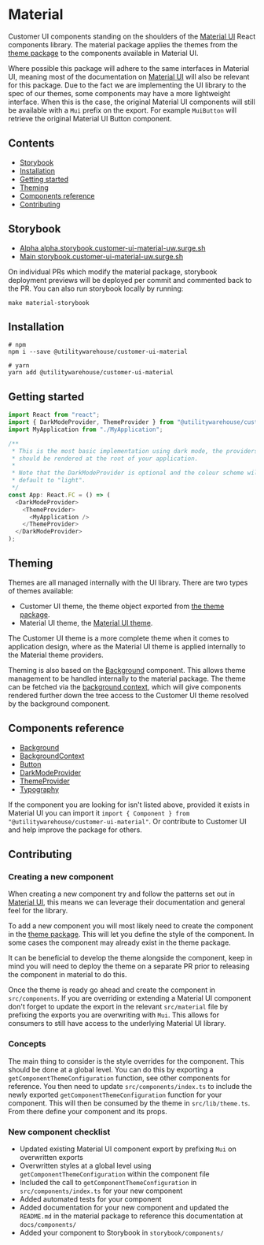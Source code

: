 # Material

Customer UI components standing on the shoulders of the [Material UI](https://next.material-ui.com/) React components library. The material package applies the themes from the [theme package](../theme) to the components available in Material UI.

Where possible this package will adhere to the same interfaces in Material UI, meaning most of the documentation on [Material UI](https://next.material-ui.com/) will also be relevant for this package. Due to the fact we are implementing the UI library to the spec of our themes, some components may have a more lightweight interface. When this is the case, the original Material UI components will still be available with a `Mui` prefix on the export. For example `MuiButton` will retrieve the original Material UI Button component.

## Contents

* [Storybook](#storybook)
* [Installation](#installation)
* [Getting started](#getting-started)
* [Theming](#theming)
* [Components reference](#components-reference)
* [Contributing](#contributing)

## Storybook

* [Alpha alpha.storybook.customer-ui-material-uw.surge.sh](http://alpha.storybook.customer-ui-material-uw.surge.sh/)
* [Main storybook.customer-ui-material-uw.surge.sh](http://storybook.customer-ui-material-uw.surge.sh/)

On individual PRs which modify the material package, storybook deployment previews will be deployed per commit and commented back to the PR. You can also run storybook locally by running:

```shell
make material-storybook
```

## Installation

```shell
# npm
npm i --save @utilitywarehouse/customer-ui-material

# yarn
yarn add @utilitywarehouse/customer-ui-material
```

## Getting started

```TypeScript
import React from "react";
import { DarkModeProvider, ThemeProvider } from "@utilitywarehouse/customer-ui-material";
import MyApplication from "./MyApplication";

/**
 * This is the most basic implementation using dark mode, the providers
 * should be rendered at the root of your application.
 * 
 * Note that the DarkModeProvider is optional and the colour scheme will
 * default to "light".
 */
const App: React.FC = () => (
  <DarkModeProvider>
    <ThemeProvider>
      <MyApplication />
    </ThemeProvider>
  </DarkModeProvider>
);

```

## Theming

Themes are all managed internally with the UI library. There are two types of themes available:

* Customer UI theme, the theme object exported from [the theme package](../theme).
* Material UI theme, the [Material UI theme](https://next.material-ui.com/customization/default-theme/#main-content).

The Customer UI theme is a more complete theme when it comes to application design, where as the Material UI theme is applied internally to the Material theme providers.

Theming is also based on the [Background](docs/components/Background) component. This allows theme management to be handled internally to the material package. The theme can be fetched via the [background context](docs/components/BackgroundContext), which will give components rendered further down the tree access to the Customer UI theme resolved by the background component.

## Components reference

* [Background](docs/components/Background)
* [BackgroundContext](docs/components/BackgroundContext)
* [Button](docs/components/Button)
* [DarkModeProvider](docs/components/DarkModeProvider)
* [ThemeProvider](docs/components/ThemeProvider)
* [Typography](docs/components/Typography)

If the component you are looking for isn't listed above, provided it exists in Material UI you can import it `import { Component } from "@utilitywarehouse/customer-ui-material"`. Or contribute to Customer UI and help improve the package for others.

## Contributing

### Creating a new component

When creating a new component try and follow the patterns set out in [Material UI](https://next.material-ui.com/), this means we can leverage their documentation and general feel for the library.

To add a new component you will most likely need to create the component in the [theme package](../theme). This will let you define the style of the component. In some cases the component may already exist in the theme package.

It can be beneficial to develop the theme alongside the component, keep in mind you will need to deploy the theme on a separate PR prior to releasing the component in material to do this.

Once the theme is ready go ahead and create the component in `src/components`. If you are overriding or extending a Material UI component don't forget to update the export in the relevant `src/material` file by prefixing the exports you are overwriting with `Mui`. This allows for consumers to still have access to the underlying Material UI library.

### Concepts

The main thing to consider is the style overrides for the component. This should be done at a global level. You can do this by exporting a `getComponentThemeConfiguration` function, see other components for reference. You then need to update `src/components/index.ts` to include the newly exported `getComponentThemeConfiguration` function for your component. This will then be consumed by the theme in `src/lib/theme.ts`. From there define your component and its props.

### New component checklist

* Updated existing Material UI component export by prefixing `Mui` on overwritten exports
* Overwritten styles at a global level using `getComponentThemeConfiguration` within the component file
* Included the call to `getComponentThemeConfiguration` in `src/components/index.ts` for your new component
* Added automated tests for your component
* Added documentation for your new component and updated the `README.md` in the material package to reference this documentation at `docs/components/`
* Added your component to Storybook in `storybook/components/`
